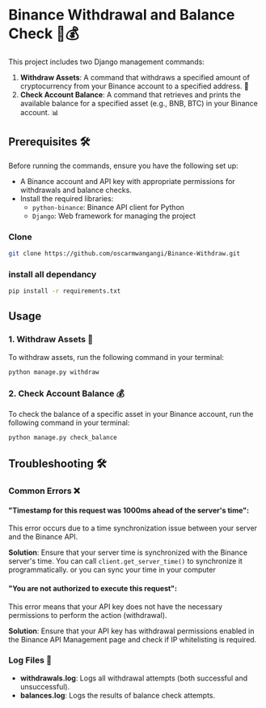 # Binance Withdrawal and Balance Check 🚀💰

This project includes two Django management commands:

1. **Withdraw Assets**: A command that withdraws a specified amount of cryptocurrency from your Binance account to a specified address. 💸
2. **Check Account Balance**: A command that retrieves and prints the available balance for a specified asset (e.g., BNB, BTC) in your Binance account. 📊

## Prerequisites 🛠️

Before running the commands, ensure you have the following set up:

- A Binance account and API key with appropriate permissions for withdrawals and balance checks.
- Install the required libraries:
  - `python-binance`: Binance API client for Python
  - `Django`: Web framework for managing the project

### Clone
```bash
git clone https://github.com/oscarmwangangi/Binance-Withdraw.git
```
### install all dependancy
```bash
pip install -r requirements.txt
```

## Usage
### 1. Withdraw Assets 💸
To withdraw assets, run the following command in your terminal:
```bash
python manage.py withdraw
```
### 2. Check Account Balance 💰
To check the balance of a specific asset in your Binance account, run the following command in your terminal:
``` bash
python manage.py check_balance
```

## Troubleshooting 🛠️

### Common Errors ❌

#### "Timestamp for this request was 1000ms ahead of the server's time":

This error occurs due to a time synchronization issue between your server and the Binance API.

**Solution**: Ensure that your server time is synchronized with the Binance server's time. You can call `client.get_server_time()` to synchronize it programmatically.
or you can sync your time in your computer

#### "You are not authorized to execute this request":

This error means that your API key does not have the necessary permissions to perform the action (withdrawal).

**Solution**: Ensure that your API key has withdrawal permissions enabled in the Binance API Management page and check if IP whitelisting is required.

### Log Files 📄

- **withdrawals.log**: Logs all withdrawal attempts (both successful and unsuccessful).
- **balances.log**: Logs the results of balance check attempts.

